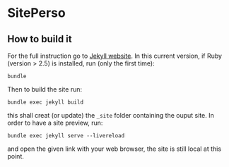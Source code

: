 # SitePerso

## How to build it

For the full instruction go to [Jekyll website](https://jekyllrb.com/).
In this current version, if Ruby (version > 2.5) is installed, 
run (only the first time):

````[bash]
bundle
````

Then to build the site run:

````[bash]
bundle exec jekyll build
````
 this shall creat (or update) the `_site` folder containing the 
ouput site.
In order to have a site preview, run:

````[bash]
bundle exec jekyll serve --livereload
````

and open the given link with your web browser, the site is still local
at this point.


